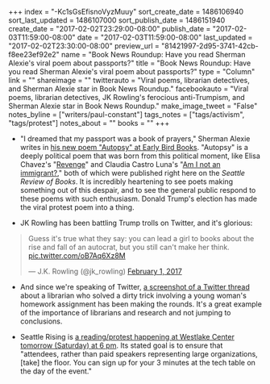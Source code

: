 +++
index = "-Kc1sGsEfisnoVyzMuuy"
sort_create_date = 1486106940
sort_last_updated = 1486107000
sort_publish_date = 1486151940
create_date = "2017-02-02T23:29:00-08:00"
publish_date = "2017-02-03T11:59:00-08:00"
date = "2017-02-03T11:59:00-08:00"
last_updated = "2017-02-02T23:30:00-08:00"
preview_url = "81421997-2d95-3741-42cb-f8ee23ef92e2"
name = "Book News Roundup: Have you read Sherman Alexie's viral poem about passports?"
title = "Book News Roundup: Have you read Sherman Alexie's viral poem about passports?"
type = "Column"
link = ""
shareimage = ""
twitterauto = "Viral poems, librarian detectives, and Sherman Alexie star in Book News Roundup."
facebookauto = "Viral poems, librarian detectives, JK Rowling's ferocious anti-Trumpism, and Sherman Alexie star in Book News Roundup."
make_image_tweet = "False"
notes_byline = ["writers/paul-constant"]
tags_notes = ["tags/activism", "tags/protest"]
notes_about = ""
books = ""
+++
* "I dreamed that my passport was a book of prayers," Sherman Alexie writes in [his new poem "Autopsy" at Early Bird Books](http://www.earlybirdbooks.com/autopsy-poem-sherman-alexie/). "Autopsy" is a deeply political poem that was born from this political moment, like Elisa Chavez's "[Revenge](http://www.seattlereviewofbooks.com/notes/2017/01/03/revenge/)" and Claudia Castro Luna's "[Am I not an immigrant?](http://www.seattlereviewofbooks.com/notes/2017/01/31/am-i-not-an-immigrant/)," both  of which were published right here on the *Seattle Review of Books*. It is incredibly heartening to see poets making something out of this despair, and to see the general public respond to these poems with such enthusiasm. Donald Trump's election has made the viral protest poem into a thing.

* JK Rowling has been battling Trump trolls on Twitter, and it's glorious:

<blockquote class="twitter-tweet" data-lang="en"><p lang="en" dir="ltr">Guess it&#39;s true what they say: you can lead a girl to books about the rise and fall of an autocrat, but you still can&#39;t make her think. <a href="https://t.co/oB7Aq6Xz8M">pic.twitter.com/oB7Aq6Xz8M</a></p>&mdash; J.K. Rowling (@jk_rowling) <a href="https://twitter.com/jk_rowling/status/826776134125772800">February 1, 2017</a></blockquote>

* And since we're speaking of Twitter, [a screenshot of a Twitter thread](http://imgur.com/gallery/k6U9E) about a librarian who solved a dirty trick involving a young woman's homework assignment has been making the rounds. It's a great example of the importance of librarians and research and not jumping to conclusions.

* Seattle Rising is [a reading/protest happening at Westlake Center tomorrow (Saturday) at 6 pm](https://www.facebook.com/events/237700876683881/). Its stated goal is to ensure that "attendees, rather than paid speakers representing large organizations, [take] the floor. You can sign up for your 3 minutes at the tech table on the day of the event."